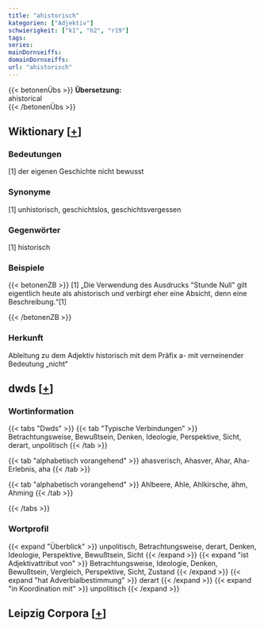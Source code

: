```yaml
---
title: "ahistorisch"
kategorien: ["Adjektiv"]
schwierigkeit: ["k1", "h2", "r19"]
tags:
series:
mainDornseiffs:
domainDornseiffs:
url: "ahistorisch"
---
```


{{< betonenÜbs >}}
**Übersetzung:**  
ahistorical  
{{< /betonenÜbs >}}

## Wiktionary [[+](https://de.wiktionary.org/wiki/ahistorisch)]

### Bedeutungen
[1] der eigenen Geschichte nicht bewusst  

### Synonyme
[1] unhistorisch, geschichtslos, geschichtsvergessen  

### Gegenwörter
[1] historisch  

### Beispiele
{{< betonenZB >}}
[1] „Die Verwendung des Ausdrucks "Stunde Null" gilt eigentlich heute als ahistorisch und verbirgt eher eine Absicht, denn eine Beschreibung.“[1]  

{{< /betonenZB >}}
### Herkunft
Ableitung zu dem Adjektiv historisch mit dem Präfix a- mit verneinender Bedeutung „nicht“  



## dwds [[+](https://www.dwds.de/wb/ahistorisch)]

### Wortinformation
{{< tabs "Dwds" >}}
{{< tab "Typische Verbindungen" >}}
Betrachtungsweise, Bewußtsein, Denken, Ideologie, Perspektive, Sicht, derart, unpolitisch
{{< /tab >}}

{{< tab "alphabetisch vorangehend" >}}
ahasverisch, Ahasver, Ahar, Aha-Erlebnis, aha
{{< /tab >}}

{{< tab "alphabetisch vorangehend" >}}
Ahlbeere, Ahle, Ahlkirsche, ähm, Ahming
{{< /tab >}}

{{< /tabs >}}

### Wortprofil
{{< expand "Überblick" >}} unpolitisch, Betrachtungsweise, derart, Denken, Ideologie, Perspektive, Bewußtsein, Sicht {{< /expand >}}
{{< expand "ist Adjektivattribut von" >}} Betrachtungsweise, Ideologie, Denken, Bewußtsein, Vergleich, Perspektive, Sicht, Zustand {{< /expand >}}
{{< expand "hat Adverbialbestimmung" >}} derart {{< /expand >}}
{{< expand "in Koordination mit" >}} unpolitisch {{< /expand >}}

## Leipzig Corpora [[+](https://corpora.uni-leipzig.de/en/res?word=ahistorisch&corpusId=deu_newscrawl-public_2018)]


